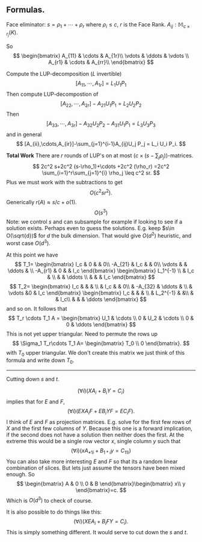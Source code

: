 
## Formulas.

Face eliminator:  $s=\rho_1+\cdots +\rho_r$ where $\rho_i\leq c$,
$r$ is the Face Rank.  $A_{ij}:\mathbb{M}_{c\times r_j}(K)$.

So 
$$
\begin{bmatrix}
    A_{11} & \cdots & A_{1r}\\
    \vdots & \ddots & \vdots \\
    A_{r1} & \cdots & A_{rr}\\
\end{bmatrix}
$$

Compute the LUP-decomposition ($L$ invertible)
$$
[A_{11},\cdots,A_{1r}] = L_1 U_1 P_1
$$
Then compute LUP-decompostion of 
$$
[A_{22},\cdots,A_{2r}]-A_{21}U_1 P_1 = L_2U_2 P_2
$$
Then 
$$
[A_{33},\cdots,A_{3r}]-A_{32}U_2P_2 -A_{31}U_1 P_1 = L_3U_3 P_3
$$
and in general
$$
[A_{ii},\cdots,A_{ir}]-\sum_{j=1}^{i-1}A_{ij}U_j P_j = L_i U_i P_i.
$$


**Total Work**
There are $r$ rounds of LUP's on at most $(c\times (s-\sum_j \rho_j))$-matrices.
$$
2c^2 s+2c^2 (s-\rho_1)+\cdots +2c^2 (\rho_r)
=2c^2 \sum_{i=1}^r\sum_{j=1}^{i} \rho_j \leq c^2 sr.
$$
Plus we must work with the subtractions to get
$$
O(c^2 s r^2).
$$
Generically $r(A)\approx s/c+o(1)$.
$$
O(s^3)
$$
Note: we control $s$ and can subsample for example if looking to see if a solution exists.  Perhaps even to guess the solutions.  E.g. keep $s\in O(\sqrt{d})$ for $d$ the bulk dimension.  That would give $O(d^2)$ heuristic, and worst case $O(d^3)$.

At this point we have
$$
T_1=
\begin{bmatrix}
I_c & 0 & &  0\\ 
-A_{21}  & I_c & & 0\\
\vdots & & \ddots & \\
-A_{r1} & 0 & & I_c
\end{bmatrix}
\begin{bmatrix}
L_1^{-1} \\ 
& I_c & \\
 & & \ddots \\
 & & & I_c
\end{bmatrix}
$$
$$
T_2=
\begin{bmatrix}
I_c &  & &  \\ 
 & I_c  & & 0\\
 & -A_{32} & \ddots & \\
 & \vdots &0 & I_c
\end{bmatrix}
\begin{bmatrix}
I_c &  & &  \\ 
 & L_2^{-1}  & &\\
 &  & I_c\\
 &  & & \ddots
\end{bmatrix}
$$
and so on.  It follows that
$$
T_r \cdots T_1 A = 
\begin{bmatrix}
U_1 & \cdots \\
0 & U_2 & \cdots \\
0 & 0 & \ddots
\end{bmatrix}
$$
This is not yet upper triangular.  Need to permute the rows up
$$
\Sigma_1 T_r\cdots T_1 A= \begin{bmatrix} T_0 \\ 0 \end{bmatrix}.
$$
with $T_0$ upper triangular.  We don't create this matrix we just think of this formula and write down $T_0$.



---


Cutting down $s$ and $t$.

$$
(\forall i)(XA_i+B_i Y=C_i)
$$
implies that for $E$ and $F$,
$$
(\forall i)(EXA_iF+EB_i Y F= EC_iF).
$$
I think of $E$ and $F$ as projection matrices.  E.g. solve for the first few rows of $X$ and the first few columns of $Y$.  Because this one is a forward implication, if the second does not have a solution then neither does the first.  At the extreme this would be a single row vector $x$, single column $y$ such that
$$
(\forall i)(x A_{*1i}+B_{1*i}y=C_{11i})
$$
You can also take more interesting $E$ and $F$ so that its a random linear combination of slices.  But lets just assume the tensors have been mixed enough.  So 
$$
\begin{bmatrix} A & 0 \\ 0 & B \end{bmatrix}\begin{bmatrix} x\\ y \end{bmatrix}=c.
$$
Which is $O(d^3)$ to check of course.


It is also possible to do things like this:
$$
(\forall i)(XEA_i+B_iFY= C_i).
$$
This is simply something different.  It would serve to cut down the $s$ and $t$.